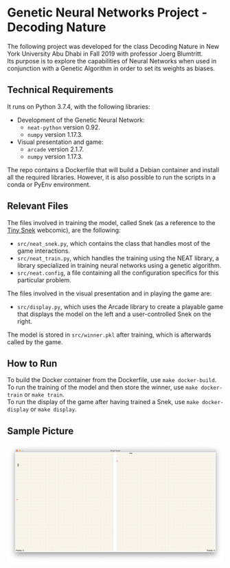 # Genetic Neural Networks Project - Decoding Nature
The following project was developed for the class
Decoding Nature in New York University Abu Dhabi in
Fall 2019 with professor Joerg Blumtritt.\
Its purpose is to explore the capabilities of Neural
Networks when used in conjunction with a Genetic
Algorithm in order to set its weights as biases.

## Technical Requirements
It runs on Python 3.7.4, with the following libraries:
  * Development of the Genetic Neural Network:
    * `neat-python` version 0.92.
    * `numpy` version 1.17.3.
  * Visual presentation and game:
    * `arcade` version 2.1.7.
    * `numpy` version 1.17.3.

The repo contains a Dockerfile that will build a Debian
container and install all the required libraries.
However, it is also possible to run the scripts in a
conda or PyEnv environment.

## Relevant Files
The files involved in training the model, called Snek
(as a reference to the [Tiny Snek](https://www.facebook.com/TinySnekComics/)
webcomic), are the following:
  * `src/neat_snek.py`, which contains the class that
  handles most of the game interactions.
  * `src/neat_train.py`, which handles the training
  using the NEAT library, a library specialized in
  training neural networks using a genetic algorithm.
  * `src/neat.config`, a file containing all the
  configuration specifics for this particular problem.

The files involved in the visual presentation and in
playing the game are:
  * `src/display.py`, which uses the Arcade library
  to create a playable game that displays the model
  on the left and a user-controlled Snek on the right.

The model is stored in `src/winner.pkl` after training,
which is afterwards called by the game.

## How to Run
To build the Docker container from the Dockerfile, use
`make docker-build`.\
To run the training of the model and then store the
winner, use `make docker-train` or `make train`.\
To run the display of the game after having trained a
Snek, use `make docker-display` or `make display`.

## Sample Picture
![fig_01](figs/fig_01.png)
